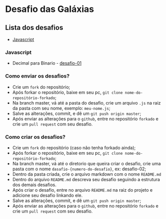 # Desafio das Galáxias

## Lista dos desafios

- [Javascript](#javascript)

### Javascript

- Decimal para Binario - [desafio-01](https://github.com/bildvitta/desafio-das-galaxias/tree/master/javascript/desafio-01)

### Como enviar os desafios?
  - Crie um `fork` do repositório;
  - Após forkar o repositório, baixe em seu pc, `git clone nome-do-repositório-forkado`;
  - Na branch master, vá até a pasta do desafio, crie um arquivo `.js` na raiz da pasta com seu nome, exemplo: `meu-nome.js`;
  - Salve as alterações, commit, e dê um `git push origin master`;
  - Após enviar as alterações para o `github`, entre no repositório `forkado` e crie um `pull request` com seu desafio.

### Como criar os desafios?
  - Crie um `fork` do repositório (caso não tenha forkado ainda);
  - Após forkar o repositório, baixe em seu pc, `git clone nome-do-repositório-forkado`;
  - Na branch master, vá até o diretorio que queira criar o desafio, crie uma pasta com o nome `dasafio-{numero-do-desafio}`, ex: desafio-02;
  - Dentro da pasta criada, crie o arquivo markdown com o nome `README.md`
  - Dentro do arquivo `README.md` descreva seu desafio seguindo a estrutura dos demais desafios.
  - Após criar o desafio, entre no arquivo `README.md` na raiz do projeto e adicione seu desafio linkando ele.
  - Salve as alterações, commit, e dê um `git push origin master`;
  - Após enviar as alterações para o `github`, entre no repositório `forkado` e crie um `pull request` com seu desafio.